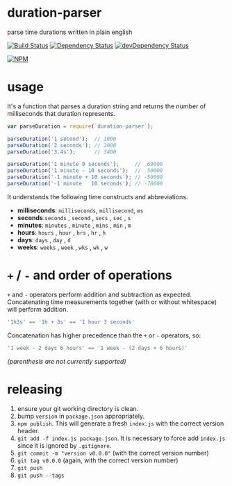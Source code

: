 # duration-parser

parse time durations written in plain english

[![Build Status](https://travis-ci.org/jamestalmage/duration-parser.svg?branch=master)](https://travis-ci.org/jamestalmage/duration-parser)
[![Dependency Status](https://david-dm.org/jamestalmage/duration-parser.svg)](https://david-dm.org/jamestalmage/duration-parser) 
[![devDependency Status](https://david-dm.org/jamestalmage/duration-parser/dev-status.svg)](https://david-dm.org/jamestalmage/duration-parser#info=devDependencies)

[![NPM](https://nodei.co/npm/duration-parser.png)](https://www.npmjs.com/package/duration-parser/)

# usage

It's a function that parses a duration string and returns the number of milliseconds that duration represents.

```javascript
var parseDuration = require(`duration-parser`);      

parseDuration('1 second');  // 1000
parseDuration('2 seconds'); // 2000
parseDuration('3.4s');      // 3400

parseDuration('1 minute 9 seconds');     //  69000
parseDuration('1 minute - 10 seconds');  //  50000
parseDuration('-1 minute + 10 seconds'); // -50000
parseDuration('-1 minute   10 seconds'); // -70000
```

It understands the following time constructs and abbreviations.

  * **milliseconds**: `milliseconds`, `millisecond`, `ms`
  * **seconds**:`seconds` , `second` , `secs` , `sec` , `s`
  * **minutes**: `minutes` , `minute` , `mins` , `min` , `m`
  * **hours**: `hours` , `hour` , `hrs` , `hr` , `h` 
  * **days**: `days` , `day` , `d`
  * **weeks**: `weeks` , `week` , `wks` , `wk` , `w`
  
# `+` / `-` and order of operations

`+` and `-` operators perform addition and subtraction as expected.
Concatenating time measurements together (with or without whitespace) will perform addition. 

```javascript
'1h3s' == '1h + 3s' == '1 hour 3 seconds'
```

Concatenation has higher precedence than the `+` or `-` operators, so:

```javascript
'1 week - 2 days 6 hours' == '1 week - (2 days + 6 hours)'
```

*(parenthesis are not currently supported)*

# releasing

  1. ensure your git working directory is clean.
  2. bump `version` in `package.json` appropriately.
  3. `npm publish`. This will generate a fresh `index.js` with the correct version header.
  4. `git add -f index.js package.json`. It is necessary to force add `index.js` since it is ignored by `.gitignore`.
  5. `git commit -m "version v0.0.0"` (with the correct version number)
  6. `git tag v0.0.0` (again, with the correct version number)
  7. `git push`
  8. `git push --tags`
  